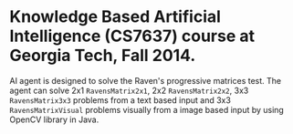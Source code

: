 # Knowledge Based Artificial Intelligence (CS7637) course at Georgia Tech, Fall 2014. #

AI agent is designed to solve the Raven's progressive matrices test. The agent can solve 2x1 `RavensMatrix2x1`, 2x2 `RavensMatrix2x2`, 3x3 `RavensMatrix3x3` problems from a text based input and 3x3 `RavensMatrixVisual` problems visually from a image based input by using OpenCV library in Java.
